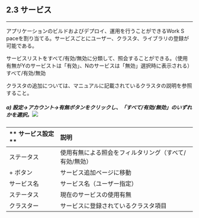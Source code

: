 ## 2.3 サービス

---

アプリケーションのビルドおよびデプロイ、運用を行うことができるWork S paceを割り当てる。サービスごとにユーザー、クラスタ、ライブラリの登録が可能である。

サービスリストをすべて/有効/無効に分類して、照会することができる。（使用有無がYのサービストは「有効」、Nのサービスは「無効」選択時に表示される）
すべて/有効/無効

クラスタの追加については、マニュアルに記載されているクラスタの説明を参照すること。

##### a\) 設定→アカウント→有無ボタンをクリックし、「すべて/有効/無効」のいずれかを選択。![](/assets/EN/2.5/2.3_1.png)

| ** サービス設定 ** | **説明** |
| :--- | :--- |
| ステータス | 使用有無による照会をフィルタリング（すべて/有効/無効） |
| + ボタン | サービス追加ページに移動 |
| サービス名 | サービス名（ユーザー指定） |
| ステータス | 現在のサービスの使用有無 |
| クラスター | サービスに登録されているクラスタ項目 |



